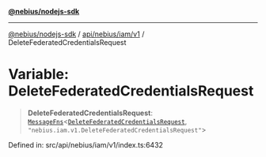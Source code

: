 [**@nebius/nodejs-sdk**](../../../../../README.md)

---

[@nebius/nodejs-sdk](../../../../../README.md) / [api/nebius/iam/v1](../README.md) / DeleteFederatedCredentialsRequest

# Variable: DeleteFederatedCredentialsRequest

> **DeleteFederatedCredentialsRequest**: [`MessageFns`](../../../../../runtime/protos/core/interfaces/MessageFns.md)\<[`DeleteFederatedCredentialsRequest`](../interfaces/DeleteFederatedCredentialsRequest.md), `"nebius.iam.v1.DeleteFederatedCredentialsRequest"`\>

Defined in: src/api/nebius/iam/v1/index.ts:6432
